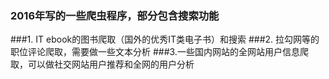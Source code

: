 ### 2016年写的一些爬虫程序，部分包含搜索功能

###1. IT ebook的图书爬取（国外的优秀IT类电子书）和搜索
###2. 拉勾网等的职位评论爬取，需要做一些文本分析
###3.一些国内网站的全网站用户信息爬取，可以做社交网站用户推荐和全网的用户分析
